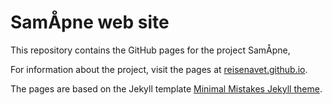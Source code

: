 # SamÅpne web site

This repository contains the GitHub pages for the project SamÅpne,

For information about the project, visit the pages at [reisenavet.github.io](https://reisenavet.github.io/).

The pages are based on the Jekyll template [Minimal Mistakes Jekyll theme](https://github.com/mmistakes/minimal-mistakes).
